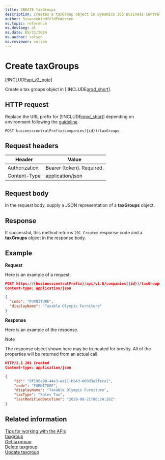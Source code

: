 ```yaml
---
title: CREATE taxGroups  
description: Creates a taxGroup object in Dynamics 365 Business Central.
author: SusanneWindfeldPedersen
ms.topic: reference
ms.devlang: al
ms.date: 05/31/2024
ms.author: solsen
ms.reviewer: solsen
---
```


# Create taxGroups

[!INCLUDE[api_v2_note](../../../includes/api_v2_note.md)]

Create a tax groups object in [!INCLUDE[prod_short](../../../includes/prod_short.md)].

## HTTP request
Replace the URL prefix for [!INCLUDE[prod_short](../../../includes/prod_short.md)] depending on environment following the [guideline](../endpoints-apis-for-dynamics.md).
```
POST businesscentralPrefix/companies({id})/taxGroups
```

## Request headers

|Header|Value|
|------|-----|
|Authorization  |Bearer {token}. Required. |
|Content-Type  |application/json|

## Request body
In the request body, supply a JSON representation of a **taxGroups** object.

## Response
If successful, this method returns ```201 Created``` response code and a **taxGroups** object in the response body.

## Example

**Request**

Here is an example of a request.

```json
POST https://{businesscentralPrefix}/api/v1.0/companies({id})/taxGroups
Content-type: application/json

{
  "code": "FURNITURE",
  "displayName": "Taxable Olympic Furniture"  
}
```

**Response**

Here is an example of the response. 

> [!NOTE]  
>   The response object shown here may be truncated for brevity. All of the properties will be returned from an actual call.

```json
HTTP/1.1 201 Created
Content-type: application/json

{
    "id": "9f196a90-44e3-ea11-bb43-000d3a2feca1",
    "code": "FURNITURE",
    "displayName": "Taxable Olympic Furniture",
    "taxType": "Sales Tax",
    "lastModifiedDateTime": "2020-08-21T00:24:26Z"
}
```


## Related information
[Tips for working with the APIs](../../../developer/devenv-connect-apps-tips.md)    
[taxgroup](../resources/dynamics_taxgroup.md)    
[Get taxgroup](dynamics_taxgroup_Get.md)    
[Delete taxgroup](dynamics_taxgroup_Delete.md)    
[Update taxgroup](dynamics_taxgroup_Update.md)    
